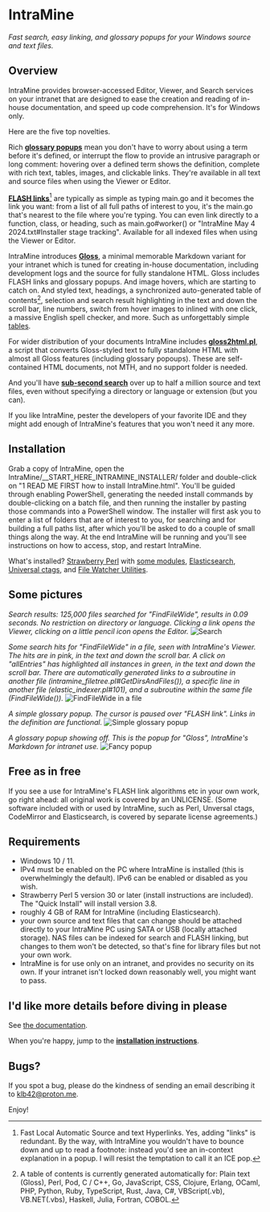 # IntraMine

*Fast search, easy linking, and glossary popups for your Windows source and text files.*


## Overview

IntraMine provides browser-accessed Editor, Viewer, and Search services on your intranet that are designed to ease the creation and reading of in-house documentation, and speed up code comprehension. It's for Windows only.

Here are the five top novelties.

Rich [**glossary popups**](https://htmlpreview.github.io/?https://github.com/KLB7/IntraMine/blob/master/Documentation/Glossary%20popups.html) mean you don't have to worry about using a term before it's defined, or interrupt the flow to provide an intrusive paragraph or long comment: hovering over a defined term shows the definition, complete with rich text, tables, images, and clickable links. They're available in all text and source files when using the Viewer or Editor.

[**FLASH links**](https://htmlpreview.github.io/?https://github.com/KLB7/IntraMine/blob/master/Documentation/Gloss.html#Links)[^1] are typically as simple as typing main.go and it becomes the link you want: from a list of all full paths of interest to you, it's the main.go that's nearest to the file where you're typing. You can even link directly to a function, class, or heading, such as main.go#worker() or "IntraMine May 4 2024.txt#Installer stage tracking". Available for all indexed files when using the Viewer or Editor.

IntraMine introduces [**Gloss**](https://htmlpreview.github.io/?https://github.com/KLB7/IntraMine/blob/master/Documentation/Gloss.html), a minimal memorable Markdown variant for your intranet which is tuned for creating in-house documentation, including development logs and the source for fully standalone HTML. Gloss includes FLASH links and glossary popups. And image hovers, which are starting to catch on. And styled text, headings, a synchronized auto-generated table of contents[^2], selection and search result highlighting in the text and down the scroll bar, line numbers, switch from hover images to inlined with one click, a massive English spell checker, and more. Such as unforgettably simple [tables](https://htmlpreview.github.io/?https://github.com/KLB7/IntraMine/blob/master/Documentation/Gloss.html#Tables).

For wider distribution of your documents IntraMine includes [**gloss2html.pl**](https://htmlpreview.github.io/?https://github.com/KLB7/IntraMine/blob/master/Documentation/gloss2html.pl%20for%20standalone%20Gloss%20files.html), a script that converts Gloss-styled text to fully standalone HTML with almost all Gloss features (including glossary popoups). These are self-contained HTML documents, not MTH, and no support folder is needed.

And you'll have [**sub-second search**](https://htmlpreview.github.io/?https://github.com/KLB7/IntraMine/blob/master/Documentation/Search.html) over up to half a million source and text files, even without specifying a directory or language or extension (but you can).

If you like IntraMine, pester the developers of your favorite IDE and they might add enough of IntraMine's features that you won't need it any more.

## Installation

Grab a copy of IntraMine, open the IntraMine/\__START_HERE_INTRAMINE_INSTALLER/ folder and double-click on "1 READ ME FIRST how to install IntraMine.html". You'll be guided through enabling PowerShell, generating the needed install commands by double-clicking on a batch file, and then running the installer by pasting those commands into a PowerShell window. The installer will first ask you to enter a list of folders that are of interest to you, for searching and for building a full paths list, after which you'll be asked to do a couple of small things along the way. At the end IntraMine will be running and you'll see instructions on how to access, stop, and restart IntraMine.

What's installed? [Strawberry Perl](https://strawberryperl.com) with [some modules](https://htmlpreview.github.io/?https://github.com/KLB7/IntraMine/blob/master/Documentation/IntraMine%20initial%20install.html#One%20by%20one), [Elasticsearch](https://www.elastic.co/), [Universal ctags](https://github.com/universal-ctags), and [File Watcher Utilities](https://sourceforge.net/projects/fwutilities).

## Some pictures

_Search results: 125,000 files searched for "FindFileWide", results in 0.09 seconds. No restriction on directory or language. Clicking a link opens the Viewer, clicking on a little pencil icon opens the Editor._
![Search](https://github.com/KLB7/IntraMine/blob/master/Documentation/images/Search1.png)


_Some search hits for "FindFileWide" in a file, seen with IntraMine's Viewer. The hits are in pink, in the text and down the scroll bar. A click on "allEntries" has highlighted all instances in green, in the text and down the scroll bar. There are automatically generated links to a subroutine in another file (intramine_filetree.pl#GetDirsAndFiles()), a specific line in another file (elastic_indexer.pl#101), and a subroutine within the same file (FindFileWide())._
![FindFileWide in a file](https://github.com/KLB7/IntraMine/blob/master/Documentation/images/2020-05-04%2016_22_47-win_wide_filepaths.pm.png)


_A simple glossary popup. The cursor is paused over "FLASH link". Links in the definition are functional._
![Simple glossary popup](https://github.com/KLB7/IntraMine/blob/master/Documentation/images/FLASH_pop.png)


_A glossary popup showing off. This is the popup for "Gloss", IntraMine's Markdown for intranet use._
![Fancy popup](https://github.com/KLB7/IntraMine/blob/master/Documentation/images/gloss1.png)


## Free as in free
If you see a use for IntraMine's FLASH link algorithms etc in your own work, go right ahead: all original work is covered by an UNLICENSE. (Some software included with or used by IntraMine, such as Perl, Unversal ctags, CodeMirror and Elasticsearch, is covered by separate license agreements.)

## Requirements

 - Windows 10 / 11.
 - IPv4 must be enabled on the PC where IntraMine is installed (this is overwhelmingly the default). IPv6 can be enabled or disabled as you wish.
 - Strawberry Perl 5 version 30 or later (install instructions are included). The "Quick Install" will install version 3.8.
 - roughly 4 GB of RAM for IntraMine (including Elasticsearch).
 - your own source and text files that can change should be attached directly to your IntraMine PC using SATA or USB (locally attached storage). NAS files can be indexed for search and FLASH linking, but changes to them won't be detected, so that's fine for library files but not your own work.
 - IntraMine is for use only on an intranet, and provides no security on its own. If your intranet isn't locked down reasonably well, you might want to pass.

## I'd like more details before diving in please

See [the documentation](https://htmlpreview.github.io/?https://github.com/KLB7/IntraMine/blob/master/Documentation/contents.html).

When you're happy, jump to the [**installation instructions**](https://htmlpreview.github.io/?https://github.com/KLB7/IntraMine/blob/master/__START_HERE_INTRAMINE_INSTALLER/1%20READ%20ME%20FIRST%20how%20to%20install%20IntraMine.html).

## Bugs?

If you spot a bug, please do the kindness of sending an email describing it to klb42@proton.me.

Enjoy!

[^1]: Fast Local Automatic Source and text Hyperlinks. Yes, adding "links" is redundant. By the way, with IntraMine you wouldn't have to bounce down and up to read a footnote: instead you'd see an in-context explanation in a popup. I will resist the temptation to call it an ICE pop.

[^2]: A table of contents is currently generated automatically for: Plain text (Gloss), Perl, Pod, C / C++, Go, JavaScript, CSS, Clojure, Erlang, OCaml, PHP, Python, Ruby, TypeScript, Rust, Java, C#, VBScript(.vb), VB.NET(.vbs), Haskell, Julia, Fortran, COBOL.
